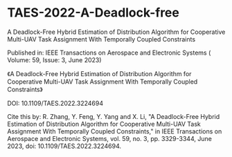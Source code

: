 # TAES-2022-A-Deadlock-free
A Deadlock-Free Hybrid Estimation of Distribution Algorithm for Cooperative Multi-UAV Task Assignment With Temporally Coupled Constraints

Published in: IEEE Transactions on Aerospace and Electronic Systems ( Volume: 59, Issue: 3, June 2023) 

《A Deadlock-Free Hybrid Estimation of Distribution Algorithm for Cooperative Multi-UAV Task Assignment With Temporally Coupled Constraints》

DOI: 10.1109/TAES.2022.3224694

Cite this by:
R. Zhang, Y. Feng, Y. Yang and X. Li, "A Deadlock-Free Hybrid Estimation of Distribution Algorithm for Cooperative Multi-UAV Task Assignment With Temporally Coupled Constraints," in IEEE Transactions on Aerospace and Electronic Systems, vol. 59, no. 3, pp. 3329-3344, June 2023, doi: 10.1109/TAES.2022.3224694.
